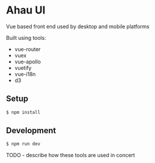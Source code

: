 # Ahau UI

Vue based front end used by desktop and mobile platforms

Built using tools:
- vue-router
- vuex
- vue-apollo
- vuetify
- vue-i18n
- d3

## Setup

```bash
$ npm install
```

## Development

```bash
$ npm run dev
```


TODO - describe how these tools are used in concert


